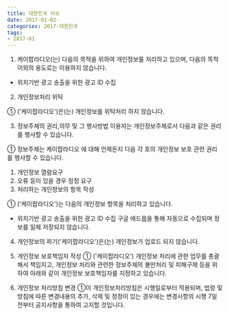 ```yaml
---
title: 대한민국 이슈
date: 2017-01-02-
categories: 2017-대한민국
tags: 
- 2017-01
---
```


1. 케이팝라디오(는) 다음의 목적을 위하여 개인정보를 처리하고 있으며, 다음의 목적 이외의 용도로는 이용하지 않습니다.
- 위치기반 광고 송출을 위한 광고 ID 수집

2. 개인정보처리 위탁

① ('케이팝라디오')은(는) 개인정보를 위탁처리 하지 않습니다.


3. 정보주체의 권리,의무 및 그 행사방법 이용자는 개인정보주체로서 다음과 같은 권리를 행사할 수 있습니다.

① 정보주체는 케이팝라디오 에 대해 언제든지 다음 각 호의 개인정보 보호 관련 권리를 행사할 수 있습니다.
1. 개인정보 열람요구
2. 오류 등이 있을 경우 정정 요구
3. 처리하는 개인정보의 항목 작성 

① ('케이팝라디오')는 다음의 개인정보 항목을 처리하고 있습니다.
 - 위치기반 광고 송출을 위한 광고 ID 수집
 구글 애드몹을 통해 자동으로 수집되며 정보를 일체 저장되지 않습니다.

4. 개인정보의 파기('케이팝라디오')은(는) 개인정보가 업로드 되지 않습니다.


5. 개인정보 보호책임자 작성
① ('케이팝라디오') 개인정보 처리에 관한 업무를 총괄해서 책임지고, 개인정보 처리와 관련한 정보주체의 불만처리 및 피해구제 등을 위하여 아래와 같이 개인정보 보호책임자를 지정하고 있습니다.


6. 개인정보 처리방침 변경
①이 개인정보처리방침은 시행일로부터 적용되며, 법령 및 방침에 따른 변경내용의 추가, 삭제 및 정정이 있는 경우에는 변경사항의 시행 7일 전부터 공지사항을 통하여 고지할 것입니다.

